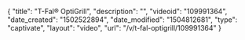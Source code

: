 {
    "title": "T-Fal&reg; OptiGrill",
    "description": "",
    "videoid": "109991364",
    "date_created": "1502522894",
    "date_modified": "1504812681",
    "type": "captivate",
    "layout": "video",
    "url": "\/v\/t-fal-optigrill\/109991364"
}
